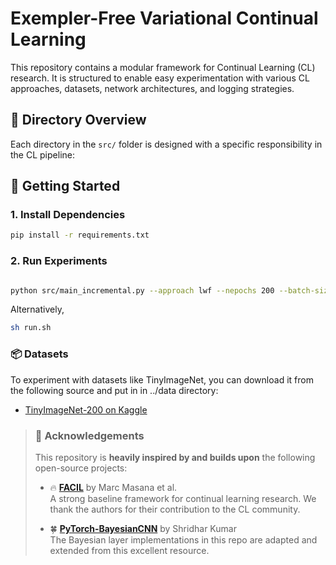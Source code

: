 # Exempler-Free Variational Continual Learning

This repository contains a modular framework for Continual Learning (CL) research. It is structured to enable easy experimentation with various CL approaches, datasets, network architectures, and logging strategies.

## 📁 Directory Overview

Each directory in the `src/` folder is designed with a specific responsibility in the CL pipeline:

## 🔧 Getting Started

### 1. Install Dependencies

```bash
pip install -r requirements.txt
```
### 2. Run Experiments
``` bash

python src/main_incremental.py --approach lwf --nepochs 200 --batch-size 128 --num-workers 4 --datasets fmnist --num-tasks 5 --nc-first-task 2 --lr 0.05 --weight-decay 5e-4 --clipping 1  --network bbbresnet18  --momentum 0.9 --exp-name exp1 --seed 0
```
Alternatively,
```bash
sh run.sh
```
### 📦 Datasets

To experiment with datasets like TinyImageNet, you can download it from the following source and put in in ../data directory:

- [TinyImageNet-200 on Kaggle](https://www.kaggle.com/datasets/nikhilshingadiya/tinyimagenet200)

> ### 🙏 Acknowledgements
> This repository is **heavily inspired by and builds upon** the following open-source projects:
>
> - 🔥 [**FACIL**](https://github.com/mmasana/FACIL) by Marc Masana et al.  
>   A strong baseline framework for continual learning research. We thank the authors for their contribution to the CL community.
>
> - 🍀 [**PyTorch-BayesianCNN**](https://github.com/kumar-shridhar/PyTorch-BayesianCNN) by Shridhar Kumar  
>   The Bayesian layer implementations in this repo are adapted and extended from this excellent resource.

